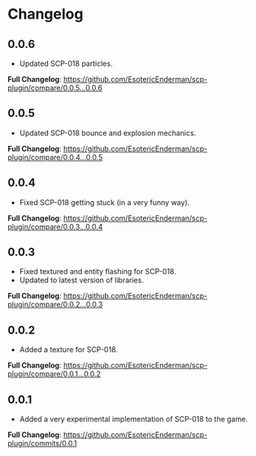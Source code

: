 # Changelog

## 0.0.6

- Updated SCP-018 particles.

**Full Changelog**: https://github.com/EsotericEnderman/scp-plugin/compare/0.0.5...0.0.6

## 0.0.5

- Updated SCP-018 bounce and explosion mechanics.

**Full Changelog**: https://github.com/EsotericEnderman/scp-plugin/compare/0.0.4...0.0.5

## 0.0.4

- Fixed SCP-018 getting stuck (in a very funny way).

**Full Changelog**: https://github.com/EsotericEnderman/scp-plugin/compare/0.0.3...0.0.4

## 0.0.3

- Fixed textured and entity flashing for SCP-018.
- Updated to latest version of libraries.

**Full Changelog**: https://github.com/EsotericEnderman/scp-plugin/compare/0.0.2...0.0.3

## 0.0.2

- Added a texture for SCP-018.

**Full Changelog**: https://github.com/EsotericEnderman/scp-plugin/compare/0.0.1...0.0.2

## 0.0.1

- Added a very experimental implementation of SCP-018 to the game.

**Full Changelog**: https://github.com/EsotericEnderman/scp-plugin/commits/0.0.1
